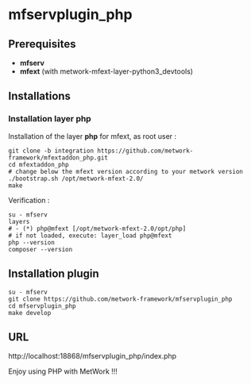 # mfservplugin_php

## Prerequisites

- **mfserv**
- **mfext** (with metwork-mfext-layer-python3_devtools)

## Installations

### Installation layer php

Installation of the layer **php** for mfext, as root user :

```
git clone -b integration https://github.com/metwork-framework/mfextaddon_php.git
cd mfextaddon_php
# change below the mfext version according to your metwork version
./bootstrap.sh /opt/metwork-mfext-2.0/
make
```

Verification :

```
su - mfserv
layers
# - (*) php@mfext [/opt/metwork-mfext-2.0/opt/php]
# if not loaded, execute: layer_load php@mfext
php --version
composer --version
```

## Installation plugin

```
su - mfserv
git clone https://github.com/metwork-framework/mfservplugin_php
cd mfservplugin_php
make develop
```

## URL

http://localhost:18868/mfservplugin_php/index.php

Enjoy using PHP with MetWork !!!
